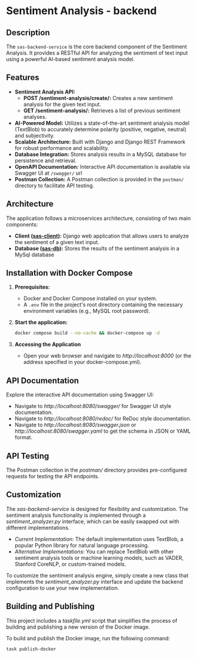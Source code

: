 # Sentiment Analysis - backend

## Description

The `sas-backend-service` is the core backend component of the Sentiment Analysis. It provides a RESTful API for analyzing the sentiment of text input using a powerful AI-based sentiment analysis model.

## Features

* **Sentiment Analysis API:**
    * **POST /sentiment-analysis/create/:** Creates a new sentiment analysis for the given text input.
    * **GET /sentiment-analysis/:** Retrieves a list of previous sentiment analyses.
* **AI-Powered Model:** Utilizes a state-of-the-art sentiment analysis model (TextBlob) to accurately determine polarity (positive, negative, neutral) and subjectivity.
* **Scalable Architecture:** Built with Django and Django REST Framework for robust performance and scalability.
* **Database Integration:** Stores analysis results in a MySQL database for persistence and retrieval.
* **OpenAPI Documentation:** Interactive API documentation is available via Swagger UI at `/swagger/` url
* **Postman Collection:** A Postman collection is provided in the `postman/` directory to facilitate API testing.

## Architecture

The application follows a microservices architecture, consisting of two main components:

- **Client ([sas-client](https://github.com/giandonatoinverso/sas-client)):** Django web application that allows users to analyze the sentiment of a given text input.
- **Database ([sas-db](https://github.com/giandonatoinverso/sas-db)):** Stores the results of the sentiment analysis in a MySql database


## Installation with Docker Compose

1. **Prerequisites:**
   - Docker and Docker Compose installed on your system.
   - A `.env` file in the project's root directory containing the necessary environment variables (e.g., MySQL root password).

2. **Start the application:**
   ```bash
   docker compose build --no-cache && docker-compose up -d
   ```
3. **Accessing the Application**
   - Open your web browser and navigate to *http://localhost:8000* (or the address specified in your docker-compose.yml).

## API Documentation

Explore the interactive API documentation using Swagger UI:

- Navigate to *http://localhost:8080/swagger/* for Swagger UI style documentation.
- Navigate to *http://localhost:8080/redoc/* for ReDoc style documentation.
- Navigate to *http://localhost:8080/swagger.json* or *http://localhost:8080/swagger.yaml* to get the schema in JSON or YAML format.

## API Testing

The Postman collection in the *postman/* directory provides pre-configured requests for testing the API endpoints.

## Customization

The *sas-backend-service* is designed for flexibility and customization. The sentiment analysis functionality is implemented through a *sentiment_analyzer.py* interface, which can be easily swapped out with different implementations.

- *Current Implementation*: The default implementation uses TextBlob, a popular Python library for natural language processing.
- *Alternative Implementations*: You can replace TextBlob with other sentiment analysis tools or machine learning models, such as VADER, Stanford CoreNLP, or custom-trained models.

To customize the sentiment analysis engine, simply create a new class that implements the *sentiment_analyzer.py* interface and update the backend configuration to use your new implementation.

## Building and Publishing

This project includes a *taskfile.yml* script that simplifies the process of building and publishing a new version of the Docker image.

To build and publish the Docker image, run the following command:

```bash
task publish-docker
```